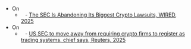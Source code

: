 - On 
	- ` ` - [The SEC Is Abandoning Its Biggest Crypto Lawsuits, WIRED, 2025](https://www.wired.com/story/sec-is-giving-up-biggest-crypto-lawsuits/)
- On 
	- ` ` - [US SEC to move away from requiring crypto firms to register as trading systems, chief says, Reuters, 2025](https://www.reuters.com/technology/us-sec-move-away-requiring-crypto-firms-register-trading-systems-chief-says-2025-03-10/)